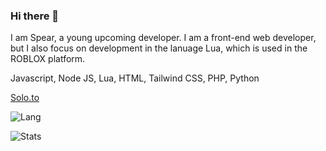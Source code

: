### Hi there 👋

I am Spear, a young upcoming developer. I am a front-end web developer, but I also focus on development in the lanuage Lua, which is used in the ROBLOX platform.

Javascript, Node JS, Lua, HTML, Tailwind CSS, PHP, Python

<a target="_blank" href="https://solo.to/spear">Solo.to</a>

![Lang](https://github-readme-stats.vercel.app/api/top-langs/?username=callmehspear&hide=css,html&langs_count=80&count_private=true)

![Stats](https://github-readme-stats.vercel.app/api?username=callmehspear&count_private=true)
